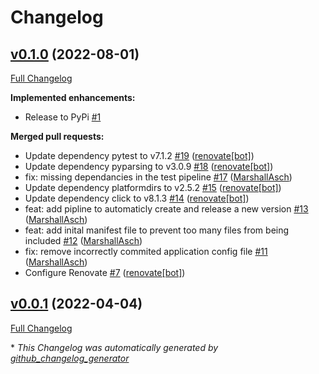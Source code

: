 # Changelog

## [v0.1.0](https://github.com/sci-oer/student-cli/releases/v0.1.0) (2022-08-01)

[Full Changelog](https://github.com/sci-oer/student-cli/compare/v0.0.1...v0.1.0)

**Implemented enhancements:**

- Release to PyPi [\#1](https://github.com/sci-oer/student-cli/issues/1)

**Merged pull requests:**

- Update dependency pytest to v7.1.2 [\#19](https://github.com/sci-oer/student-cli/pull/19) ([renovate[bot]](https://github.com/apps/renovate))
- Update dependency pyparsing to v3.0.9 [\#18](https://github.com/sci-oer/student-cli/pull/18) ([renovate[bot]](https://github.com/apps/renovate))
- fix: missing dependancies in the test pipeline [\#17](https://github.com/sci-oer/student-cli/pull/17) ([MarshallAsch](https://github.com/MarshallAsch))
- Update dependency platformdirs to v2.5.2 [\#15](https://github.com/sci-oer/student-cli/pull/15) ([renovate[bot]](https://github.com/apps/renovate))
- Update dependency click to v8.1.3 [\#14](https://github.com/sci-oer/student-cli/pull/14) ([renovate[bot]](https://github.com/apps/renovate))
- feat: add pipline to automaticly create and release a new version [\#13](https://github.com/sci-oer/student-cli/pull/13) ([MarshallAsch](https://github.com/MarshallAsch))
- feat: add inital manifest file to prevent too many files from being included [\#12](https://github.com/sci-oer/student-cli/pull/12) ([MarshallAsch](https://github.com/MarshallAsch))
- fix: remove incorrectly commited application config file [\#11](https://github.com/sci-oer/student-cli/pull/11) ([MarshallAsch](https://github.com/MarshallAsch))
- Configure Renovate [\#7](https://github.com/sci-oer/student-cli/pull/7) ([renovate[bot]](https://github.com/apps/renovate))

## [v0.0.1](https://github.com/sci-oer/student-cli/releases/v0.0.1) (2022-04-04)

[Full Changelog](https://github.com/sci-oer/student-cli/compare/d0de775a4608f1aeecebf963071d5bbbb77b3c3f...v0.0.1)



\* *This Changelog was automatically generated by [github_changelog_generator](https://github.com/github-changelog-generator/github-changelog-generator)*
